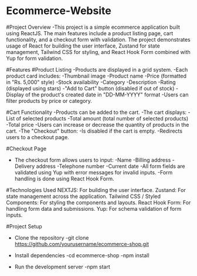 # Ecommerce-Website

#Project Overview
-This project is a simple ecommerce application built using ReactJS. The main features include a product listing page, cart functionality, and a checkout form with validation. The project demonstrates usage of React for building the user interface, Zustand for state management, Tailwind CSS for styling, and React Hook Form combined with Yup for form validation.

#Features
#Product Listing
-Products are displayed in a grid system.
-Each product card includes:
-Thumbnail image
-Product name
-Price (formatted in "Rs. 5,000" style)
-Stock availability
-Category
-Description
-Rating (displayed using stars)
-"Add to Cart" button (disabled if out of stock)
-Display of the product's created date in "DD-MM-YYYY" format
-Users can filter products by price or category.

#Cart Functionality
-Products can be added to the cart.
-The cart displays:
  -List of selected products
  -Total amount (total number of selected products)
  -Total price
-Users can increase or decrease the quantity of products in the cart.
-The "Checkout" button:
  -Is disabled if the cart is empty.
  -Redirects users to a checkout page.
  
#Checkout Page
- The checkout form allows users to input:
   -Name
  -Billing address
  -Delivery address
  -Telephone number
  -Current date
-All form fields are validated using Yup with error messages for invalid inputs.
-Form handling is done using React Hook Form.

#Technologies Used
NEXTJS: For building the user interface.
Zustand: For state management across the application.
Tailwind CSS / Styled Components: For styling the components and layouts.
React Hook Form: For handling form data and submissions.
Yup: For schema validation of form inputs.

#Project Setup
- Clone the repository
   -git clone https://github.com/yourusername/ecommerce-shop.git
  
- Install dependencies
   -cd ecommerce-shop
   -npm install

- Run the development server
  -npm start
